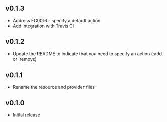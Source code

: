 ## v0.1.3

* Address FC0016 - specify a default action
* Add integration with Travis CI

## v0.1.2

* Update the README to indicate that you need to specify an action (:add or :remove)

## v0.1.1

* Rename the resource and provider files

## v0.1.0

* Initial release
